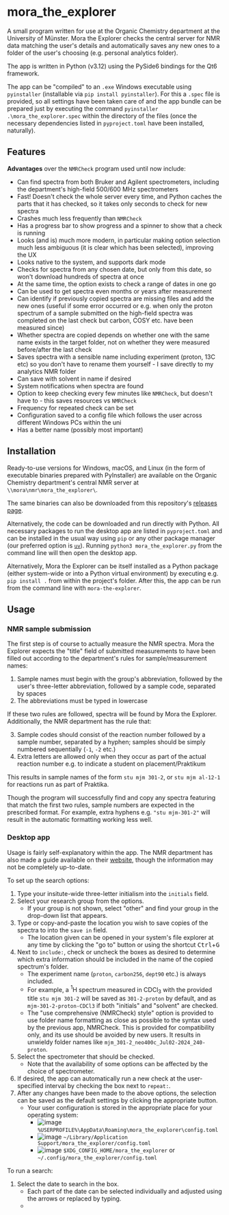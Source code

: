 # mora_the_explorer

A small program written for use at the Organic Chemistry department at the University of Münster.
Mora the Explorer checks the central server for NMR data matching the user's details and automatically saves any new ones to a folder of the user's choosing (e.g. personal analytics folder).

The app is written in Python (v3.12) using the PySide6 bindings for the Qt6 framework.

The app can be "compiled" to an `.exe` Windows executable using `pyinstaller` (installable via `pip install pyinstaller`). For this a `.spec` file is provided, so all settings have been taken care of and the app bundle can be prepared just by executing the command `pyinstaller .\mora_the_explorer.spec` within the directory of the files (once the necessary dependencies listed in `pyproject.toml` have been installed, naturally).


## Features

**Advantages** over the `NMRCheck` program used until now include:
* Can find spectra from both Bruker and Agilent spectrometers, including the department's high-field 500/600 MHz spectrometers
* Fast! Doesn't check the whole server every time, and Python caches the parts that it has checked, so it takes only seconds to check for new spectra
* Crashes much less frequently than `NMRCheck`
* Has a progress bar to show progress and a spinner to show that a check is running
* Looks (and is) much more modern, in particular making option selection much less ambiguous (it is clear which has been selected), improving the UX
* Looks native to the system, and supports dark mode
* Checks for spectra from any chosen date, but only from this date, so won't download hundreds of spectra at once
* At the same time, the option exists to check a range of dates in one go
* Can be used to get spectra even months or years after measurement
* Can identify if previously copied spectra are missing files and add the new ones (useful if some error occurred or e.g. when only the proton spectrum of a sample submitted on the high-field spectra was completed on the last check but carbon, COSY etc. have been measured since)
* Whether spectra are copied depends on whether one with the same name exists in the target folder, not on whether they were measured before/after the last check
* Saves spectra with a sensible name including experiment (proton, 13C etc) so you don't have to rename them yourself - I save directly to my analytics NMR folder
* Can save with solvent in name if desired
* System notifications when spectra are found
* Option to keep checking every few minutes like `NMRCheck`, but doesn't have to - this saves resources vs `NMRCheck`
* Frequency for repeated check can be set
* Configuration saved to a config file which follows the user across different Windows PCs within the uni
* Has a better name (possibly most important)


## Installation

Ready-to-use versions for Windows, macOS, and Linux (in the form of executable binaries prepared with PyInstaller) are available on the Organic Chemistry department's central NMR server at `\\mora\nmr\mora_the_explorer\`.

The same binaries can also be downloaded from this repository's [releases page](https://github.com/matterhorn103/mora-the-explorer/releases).

Alternatively, the code can be downloaded and run directly with Python.
All necessary packages to run the desktop app are listed in `pyproject.toml` and can be installed in the usual way using `pip` or any other package manager (our preferred option is [`uv`](https://github.com/astral-sh/uv)).
Running `python3 mora_the_explorer.py` from the command line will then open the desktop app.

Alternatively, Mora the Explorer can be itself installed as a Python package (either system-wide or into a Python virtual environment) by executing e.g. `pip install .` from within the project's folder.
After this, the app can be run from the command line with `mora-the-explorer`.


## Usage

### NMR sample submission

The first step is of course to actually measure the NMR spectra.
Mora the Explorer expects the "title" field of submitted measurements to have been filled out according to the department's rules for sample/measurement names:

1. Sample names must begin with the group's abbreviation, followed by the user's three-letter abbreviation, followed by a sample code, separated by spaces
2. The abbreviations must be typed in lowercase

If these two rules are followed, spectra will be found by Mora the Explorer. Additionally, the NMR department has the rule that:

3. Sample codes should consist of the reaction number followed by a sample number, separated by a hyphen; samples should be simply numbered sequentially (`-1`, `-2` etc.)
4. Extra letters are allowed only when they occur as part of the actual reaction number e.g. to indicate a student on placement/Praktikum

This results in sample names of the form `stu mjm 301-2`, or `stu mjm al-12-1` for reactions run as part of Praktika.

Though the program will successfully find and copy any spectra featuring that match the first two rules, sample numbers are expected in the prescribed format. For example, extra hyphens e.g. `"stu mjm-301-2"` will result in the automatic formatting working less well.


### Desktop app

Usage is fairly self-explanatory within the app.
The NMR department has also made a guide available on their [website](https://www.uni-muenster.de/imperia/md/content/organisch_chemisches_institut2/nmr/readme_mora_the_explorer.pdf), though the information may not be completely up-to-date.

To set up the search options:

1. Type your insitute-wide three-letter initialism into the `initials` field.
2. Select your research group from the options.
    - If your group is not shown, select "other" and find your group in the drop-down list that appears.
3. Type or copy-and-paste the location you wish to save copies of the spectra to into the `save in` field.
    - The location given can be opened in your system's file explorer at any time by clicking the "go to" button or using the shortcut <kbd>Ctrl</kbd>+<kbd>G</kbd>
4. Next to `include:`, check or uncheck the boxes as desired to determine which extra information should be included in the name of the copied spectrum's folder.
    - The experiment name (`proton`, `carbon256`, `dept90` etc.) is always included.
    - For example, a $^1$H spectrum measured in CDCl$_3$ with the provided title `stu mjm 301-2` will be saved as `301-2-proton` by default, and as `mjm-301-2-proton-CDCl3` if both "initials" and "solvent" are checked.
    - The "use comprehensive (NMRCheck) style" option is provided to use folder name formatting as close as possible to the syntax used by the previous app, NMRCheck. This is provided for compatibility only, and its use should be avoided by new users. It results in unwieldy folder names like `mjm_301-2_neo400c_Jul02-2024_240-proton`.
5. Select the spectrometer that should be checked.
    - Note that the availability of some options can be affected by the choice of spectrometer.
6. If desired, the app can automatically run a new check at the user-specified interval by checking the box next to `repeat:`.
7. After any changes have been made to the above options, the selection can be saved as the default settings by clicking the appropriate button.
    - Your user configuration is stored in the appropriate place for your operating system:
        - ![image](https://commons.wikimedia.org/wiki/File:Windows_logo_-_2021.svg#/media/File:Windows_logo_-_2021.svg) `%USERPROFILE%\AppData\Roaming\mora_the_explorer\config.toml`
        - ![image](https://commons.wikimedia.org/wiki/File:Apple_logo_grey.svg) `~/Library/Application Support/mora_the_explorer/config.toml`
        - ![image](https://upload.wikimedia.org/wikipedia/commons/6/64/Tux_Classic_flat_look_v1.1.svg) `$XDG_CONFIG_HOME/mora_the_explorer` or `~/.config/mora_the_explorer/config.toml`

To run a search:

1. Select the date to search in the box.
    - Each part of the date can be selected individually and adjusted using the arrows or replaced by typing.
    - 